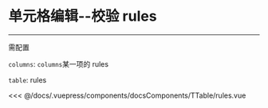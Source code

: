 # 单元格编辑--校验 rules

---

<common-code-format>
  <docsComponents-TTable-rules slot="source"></docsComponents-TTable-rules>
  需配置

`columns`: `columns`某一项的 rules<br/>

`table`: rules<br/>

<<< @/docs/.vuepress/components/docsComponents/TTable/rules.vue
</common-code-format>
